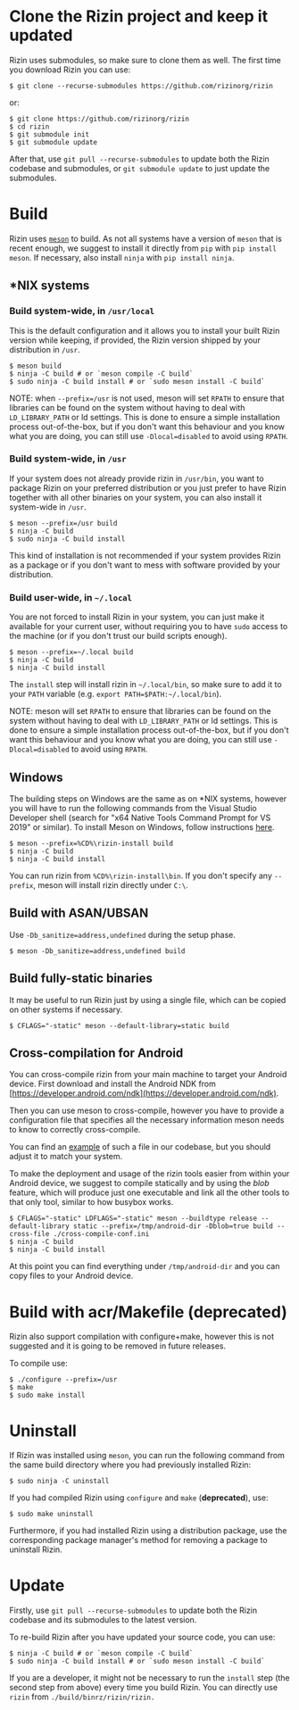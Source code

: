 # Clone the Rizin project and keep it updated

Rizin uses submodules, so make sure to clone them as well. The first time you
download Rizin you can use:
```
$ git clone --recurse-submodules https://github.com/rizinorg/rizin
```
or:
```
$ git clone https://github.com/rizinorg/rizin
$ cd rizin
$ git submodule init
$ git submodule update
```

After that, use `git pull --recurse-submodules` to update both the Rizin
codebase and submodules, or `git submodule update` to just update the
submodules.

# Build

Rizin uses [`meson`](https://mesonbuild.com/) to build. As not all systems have
a version of `meson` that is recent enough, we suggest to install it directly
from `pip` with `pip install meson`. If necessary, also install `ninja` with
`pip install ninja`.

## *NIX systems

### Build system-wide, in `/usr/local`

This is the default configuration and it allows you to install your built Rizin
version while keeping, if provided, the Rizin version shipped by your
distribution in `/usr`.

```
$ meson build
$ ninja -C build # or `meson compile -C build`
$ sudo ninja -C build install # or `sudo meson install -C build`
```

NOTE: when `--prefix=/usr` is not used, meson will set `RPATH` to ensure that
libraries can be found on the system without having to deal with
`LD_LIBRARY_PATH` or ld settings. This is done to ensure a simple
installation process out-of-the-box, but if you don't want this behaviour and
you know what you are doing, you can still use `-Dlocal=disabled` to avoid
using `RPATH`.

### Build system-wide, in `/usr`

If your system does not already provide rizin in `/usr/bin`, you want to package
Rizin on your preferred distribution or you just prefer to have Rizin together
with all other binaries on your system, you can also install it system-wide in
`/usr`.

```
$ meson --prefix=/usr build
$ ninja -C build
$ sudo ninja -C build install
```

This kind of installation is not recommended if your system provides Rizin as
a package or if you don't want to mess with software provided by your
distribution.


### Build user-wide, in `~/.local`

You are not forced to install Rizin in your system, you can just make it
available for your current user, without requiring you to have `sudo` access to
the machine (or if you don't trust our build scripts enough).

```
$ meson --prefix=~/.local build
$ ninja -C build
$ ninja -C build install
```

The `install` step will install rizin in `~/.local/bin`, so make sure to add it
to your `PATH` variable (e.g. `export PATH=$PATH:~/.local/bin`).

NOTE: meson will set `RPATH` to ensure that libraries can be found on the
system without having to deal with `LD_LIBRARY_PATH` or ld settings. This is
done to ensure a simple installation process out-of-the-box, but if you don't
want this behaviour and you know what you are doing, you can still use
`-Dlocal=disabled` to avoid using `RPATH`.

## Windows

The building steps on Windows are the same as on *NIX systems, however you
will have to run the following commands from the Visual Studio Developer
shell (search for "x64 Native Tools Command Prompt for VS 2019" or similar).
To install Meson on Windows, follow instructions
[here](https://mesonbuild.com/Getting-meson.html).

```
$ meson --prefix=%CD%\rizin-install build
$ ninja -C build
$ ninja -C build install
```

You can run rizin from `%CD%\rizin-install\bin`. If you don't specify any
`--prefix`, meson will install rizin directly under `C:\`.

## Build with ASAN/UBSAN

Use `-Db_sanitize=address,undefined` during the setup phase.

```
$ meson -Db_sanitize=address,undefined build
```

## Build fully-static binaries

It may be useful to run Rizin just by using a single file, which can be copied
on other systems if necessary.

```
$ CFLAGS="-static" meson --default-library=static build
```

## Cross-compilation for Android

You can cross-compile rizin from your main machine to target your Android
device. First download and install the Android NDK from
[https://developer.android.com/ndk](https://developer.android.com/ndk).

Then you can use meson to cross-compile, however you have to provide a
configuration file that specifies all the necessary information meson needs to
know to correctly cross-compile.

You can find an
[example](https://github.com/rizinorg/rizin/blob/dev/.github/meson-android-aarch64.ini)
of such a file in our codebase, but you should adjust it to match your system.

To make the deployment and usage of the rizin tools easier from within your
Android device, we suggest to compile statically and by using the *blob*
feature, which will produce just one executable and link all the other tools to
that only tool, similar to how busybox works.

```
$ CFLAGS="-static" LDFLAGS="-static" meson --buildtype release --default-library static --prefix=/tmp/android-dir -Dblob=true build --cross-file ./cross-compile-conf.ini
$ ninja -C build
$ ninja -C build install
```

At this point you can find everything under `/tmp/android-dir` and you can copy
files to your Android device.

# Build with acr/Makefile (deprecated)

Rizin also support compilation with configure+make, however this is not
suggested and it is going to be removed in future releases.

To compile use:
```
$ ./configure --prefix=/usr
$ make
$ sudo make install
```

# Uninstall

If Rizin was installed using `meson`, you can run the following command from the
same build directory where you had previously installed Rizin:

```
$ sudo ninja -C uninstall
```

If you had compiled Rizin using `configure` and `make` (**deprecated**), use:

```
$ sudo make uninstall
```

Furthermore, if you had installed Rizin using a distribution package, use the
corresponding package manager's method for removing a package to uninstall Rizin.

# Update

Firstly, use `git pull --recurse-submodules` to update both the Rizin
codebase and its submodules to the latest version.

To re-build Rizin after you have updated your source code, you can use:
```
$ ninja -C build # or `meson compile -C build`
$ sudo ninja -C build install # or `sudo meson install -C build`
```

If you are a developer, it might not be necessary to run the `install` step
(the second step from above) every time you build Rizin. You can directly use
`rizin` from `./build/binrz/rizin/rizin.`
